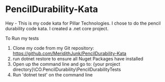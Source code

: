 # PencilDurability-Kata

Hey - This is my code kata for Pillar Technologies. I chose to do the pencil durability code kata. I created a .net core project.  

To Run  my tests 
1. Clone my code from my Git repository: https://github.com/MeridithJunk/PencilDurability-Kata
2. run dotnet restore to ensure all Nuget Packages have installed 
3. Open up the command line and go to: {your project directory}\CO.PencilDurability\PencilDurabilityTests
4. Run 'dotnet test' on the command line 